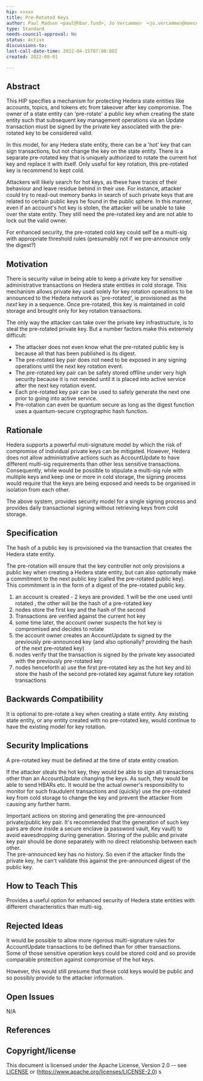 ```yaml
---
hip: xxxxx
title: Pre-Rotated Keys 
author: Paul Madsen <paul@hbar.fund>, Jo Vercammen  <jo.vercammen@meeco.me>
type: Standard
needs-council-approval: No
status: Active
discussions-to:
last-call-date-time: 2022-04-15T07:00:00Z
created: 2022-08-01

---
```


## Abstract

This HIP specifies a mechanism for protecting Hedera state entities like accounts, topics, and tokens etc from takeover after key compromise. The owner of a state entity can 'pre-rotate' a public key when creating the state entity such that subsequent key management operations via an Update transaction must be signed by the private key associated with the pre-rotated key to be considered valid. 

In this model, for any Hedera state entity, there can be a 'hot' key that can sign transactions, but not change the key on the state entity. There is a separate pre-rotated key that is uniquely authorized to rotate the current hot key and replace it with itself. Only useful for key rotation, this pre-rotated key  is recommend to kept cold.

Attackers will likely search for hot keys, as these have traces of their behaviour and leave residue behind in their use. For instance, attacker could try to read-out memory banks in search of such private keys that are related to certain public keys he found in the public sphere.
In this manner, even if an account's hot key is stolen, the attacker will be unable to take over the state entity. They still need the pre-rotated key and are not able to lock out the valid owner.

For enhanced security, the pre-rotated cold key could self be a multi-sig with appropriate threshold rules (presumably not if we pre-announce only the digest?)

## Motivation

There is security value in being able to keep a private key for sensitive administrative transactions on Hedera state entities in cold storage. This mechanism allows private key used solely for key rotation operations to be announced to the Hedera network as 'pre-rotated', ie provisioned as the *next* key in a sequence. Once pre-rotated, this key is maintained in cold storage and brought only for key rotation transactions.

The only way the attacker can take over the private key infrastructure, is to steal the pre-rotated private key. But a number factors make this extremely difficult:

- The attacker does not even know what the pre-rotated public key is because all that has been published is its digest.
- The pre-rotated key pair does not need to be exposed in any signing operations until the next key rotation event.
- The pre-rotated key pair can be safely stored offline under very high security because it is not needed until it is placed into active service after the next key rotation event.
- Each pre-rotated key pair can be used to safely generate the next one prior to going into active service.
- Pre-rotation can even be quantum secure as long as the digest function uses a quantum-secure cryptographic hash function.


## Rationale

Hedera supports a powerful muti-signature model by which the risk of compromise of individual private keys can be mitigated. However, Hedera does not allow administrative actions such as AccountUpdate to have different multi-sig requirements than other less sensitive transactions. Consequently, while would be possible to stipulate a multi-sig rule with multiple keys and keep one or more in cold storage, the signing process would require that the keys are being exposed and needs to be organised in isolation from each other.  

The above system, provides security model for a single signing process and provides daily transactional signing without retrieving keys from cold storage.

## Specification

The hash of a public key is provisioned via the transaction that creates the Hedera state entity. 

The pre-rotation will ensure that the key controller not only provisions a public key when creating a Hedera state entity, but can also optionally make a commitment to the next public key (called the pre-rotated public key). This commitment is in the form of a digest of the pre-rotated public key.


1. an account is created - 2 keys are provided. 1 will be the one used until rotated , the other will be the hash of a pre-rotated key
2. nodes store the first key and the hash of the second
3. Transactions are verified against the current hot key
4. some time later, the account owner suspects the hot key is compromised and decides to rotate
5. the account owner creates an AccountUpdate tx signed by the previously pre-announced key (and also optionally? providing the hash of the next pre-rotated key)
6. nodes verify that the transaction is signed by the private key associated with the previously pre-rotated key
7. nodes henceforth a) use the first pre-rotated key as the hot key and b) store the hash of the second pre-rotated key against future key rotation transactions

## Backwards Compatibility

It is optional to pre-rotate a key when creating a state entity. Any existing state entity, or any entity created with no pre-rotated key, would continue to have the existing model for key rotation.


## Security Implications

A pre-rotated key must be defined at the time of state entity creation. 

If the attacker steals the hot key, they would be able to sign all transactions other than an AccountUpdate changing the keys. As such, they would be able to send HBARs etc. It would be the actual owner's responsibility to monitor for such fraudulent transactions and (quickly) use the pre-rotated key from cold storage to change the key and prevent the attacker from causing any further harm.

Important actions on storing and generating the pre-announced private/public key pair. It's recommended that the generation of such key pairs are done inside a secure enclave (a password vault, Key vault) to avoid eavesdropping during generation. Storing of the public and private key pair should be done separately with no direct relationship between each other.  
The pre-announced key has no history. So even if the attacker finds the private key, he can't validate this against the pre-announced digest of the public key.


## How to Teach This

Provides a useful option for enhanced security of Hedera state entities with different characteristics than multi-sig.

## Rejected Ideas

It would be possible to allow more rigorous multi-signature rules for AccountUpdate transactions to be defined than for other transactions. Some of those sensitive operation keys could be stored cold and so provide comparable protection against compromise of the hot keys.

However, this would still presume that these cold keys would be public and so possibly provide to the attacker information.

## Open Issues

N/A

## References


## Copyright/license

This document is licensed under the Apache License, Version 2.0 -- see [LICENSE](../LICENSE) or (https://www.apache.org/licenses/LICENSE-2.0)
s
